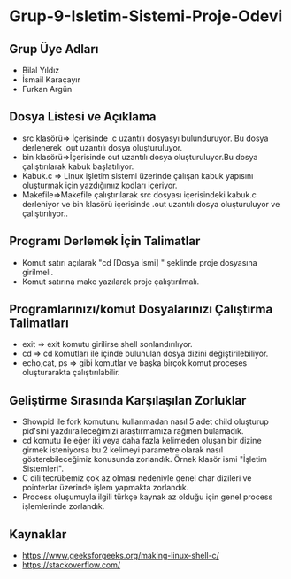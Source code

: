 # Grup-9-Isletim-Sistemi-Proje-Odevi

## Grup Üye Adları
  - Bilal Yıldız
  - İsmail Karaçayır
  - Furkan Argün

## Dosya Listesi ve Açıklama
 - src klasörü=> İçerisinde .c uzantılı dosyasyı bulunduruyor. Bu dosya derlenerek .out uzantılı dosya oluşturuluyor.
 - bin klasörü=>İçerisinde out uzantılı dosya oluşturuluyor.Bu dosya çalıştırılarak kabuk başlatılıyor.
 - Kabuk.c => Linux işletim sistemi üzerinde çalışan kabuk yapısını oluşturmak için yazdığımız kodları içeriyor.
 - Makefile=>Makefile çalıştırılarak src dosyası  içerisindeki kabuk.c derleniyor ve bin klasörü içerisinde .out uzantılı dosya oluşturuluyor ve çalıştırılıyor..

## Programı Derlemek İçin Talimatlar
 - Komut satırı açılarak "cd [Dosya ismi] " şeklinde proje dosyasına girilmeli.
 - Komut satırına make yazılarak proje çalıştırılmalı.
 

## Programlarınızı/komut Dosyalarınızı Çalıştırma Talimatları
  - exit => exit komutu girilirse shell sonlandırılıyor.
  - cd => cd komutları ile içinde bulunulan dosya dizini değiştirilebiliyor.
  - echo,cat, ps  => gibi komutlar ve başka birçok komut proceses oluşturarakta çalıştırılabilir.

## Geliştirme Sırasında Karşılaşılan Zorluklar
  - Showpid ile fork komutunu kullanmadan nasıl 5 adet child oluşturup pid'sini yazdııraileceğimizi araştırmamıza rağmen bulamadık.
  - cd komutu ile eğer iki veya daha fazla kelimeden oluşan bir dizine girmek isteniyorsa bu 2 kelimeyi parametre olarak nasıl gösterebileceğimiz konusunda zorlandık. Örnek klasör ismi "İşletim Sistemleri".
  - C dili tecrübemiz çok az olması nedeniyle genel char dizileri ve pointerlar üzerinde işlem yapmakta zorlandık.
  - Process oluşumuyla ilgili türkçe kaynak az olduğu için genel process işlemlerinde zorlandık.

## Kaynaklar
  - https://www.geeksforgeeks.org/making-linux-shell-c/
  - https://stackoverflow.com/

